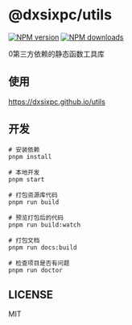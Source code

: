 # @dxsixpc/utils

[![NPM version](https://img.shields.io/npm/v/@dxsixpc/utils.svg?style=flat)](https://npmjs.org/package/@dxsixpc/utils)
[![NPM downloads](http://img.shields.io/npm/dm/@dxsixpc/utils.svg?style=flat)](https://npmjs.org/package/@dxsixpc/utils)

0第三方依赖的静态函数工具库

## 使用

https://dxsixpc.github.io/utils

## 开发

```shell
# 安装依赖
pnpm install

# 本地开发
pnpm start

# 打包资源库代码
pnpm run build

# 预览打包后的代码
pnpm run build:watch

# 打包文档
pnpm run docs:build

# 检查项目是否有问题
pnpm run doctor
```

## LICENSE

MIT
